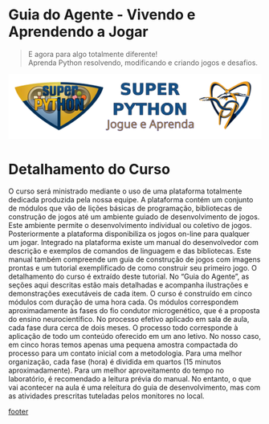 <!---
Open Source program Pynoplia - Copyright © 2024  Carlo Oliveira** <carlo@nce.ufrj.br>,
PDX-License-Identifier:** `GNU General Public License v3.0 or later <http://is.gd/3Udt>`_.
-->
# Guia do Agente - Vivendo e Aprendendo a Jogar
> E agora para algo totalmente diferente! <br>
> Aprenda Python resolvendo, modificando e criando jogos e desafios. <br>

[![logo](./../_media/superpython_jogos.svg)](https://pyno.selfip.org)

# Detalhamento do Curso
O curso será ministrado mediante o uso de uma plataforma totalmente dedicada produzida pela nossa equipe. A plataforma contém um conjunto de módulos que vão de lições básicas de programação, bibliotecas de construção de jogos até um ambiente guiado de desenvolvimento de jogos. Este ambiente permite o desenvolvimento individual ou coletivo de jogos.  Posteriormente a plataforma disponibiliza os jogos on-line para qualquer um jogar. Integrado na plataforma existe um manual do desenvolvedor com descrição e exemplos de comandos de linguagem e das bibliotecas. Este manual também compreende um guia de construção de jogos com imagens prontas e um tutorial exemplificado de como construir seu primeiro jogo. O detalhamento do curso é extraído deste tutorial. No “Guia do Agente”, as seções aqui descritas estão mais detalhadas e acompanha ilustrações e demonstrações executáveis de cada item.
O curso é construído em cinco módulos com duração de uma hora cada. Os módulos correspondem aproximadamente às fases do fio condutor microgenético, que é a proposta do ensino neurocientífico. No processo efetivo aplicado em sala de aula, cada fase dura cerca de dois meses. O processo todo corresponde à aplicação de todo um conteúdo oferecido em um ano letivo. No nosso caso, em cinco horas temos apenas uma pequena amostra compactada do processo para um contato inicial com a metodologia. Para uma melhor organização, cada fase (hora) é dividida em quartos (15 minutos aproximadamente). Para um melhor aproveitamento do tempo no laboratório, é recomendado a leitura prévia do manual. No entanto, o que vai acontecer na aula é uma releitura do guia de desenvolvimento, mas com as atividades prescritas tuteladas pelos monitores no local.


[footer](footer.md ':include')